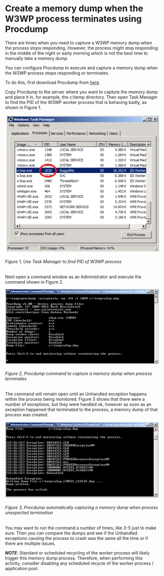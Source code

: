 # Create a memory dump when the W3WP process terminates using Procdump

There are times when you need to capture a W3WP memory dump when the process stops responding.  However, the process might stop responding in the middle of the night or early morning which is not the best time to manually take a memory dump.

You can configure Procdump to execute and capture a memory dump when the W3WP process stops responding or terminates.

To do this, first download Procdump from [here][LINK1].

Copy Procdump to the server where you want to capture the memory dump and place it in, for example, the c:\temp directory.
Then open Task Manager to find the PID of the W3WP worker process that is behaving badly, as shown in Figure 1.

![Use Task Manager to find PID of W3WP process][FIGURE1]
###### Figure 1, Use Task Manager to find PID of W3WP process

Next open a command window as an Administrator and execute the command shown in Figure 2.

![Procdump command to capture a memory dump when process terminates][FIGURE2]
###### Figure 2, Procdump command to capture a memory dump when process terminates

The command will remain open until an Unhandled exception happens within the process being monitored.  Figure 3 shows that there were a number of exceptions, but they were handled ok, however as soon as an exception happened that terminated to the process, a memory dump of that process was created.

![Procdump automatically capturing a memory dump when process unexpected termination][FIGURE3]
###### Figure 3, Procdump automatically capturing a memory dump when process unexpected termination

You may want to run the command a number of times, like 3-5 just to make sure.  Then you can compare the dumps and see if the Unhandled exceptions causing the process to crash was the same all the time or if there are multiple issues.

***NOTE***: Standard or scheduled recycling of the worker process will likely trigger this memory dump process.  Therefore, when performing this activity, consider disabling any scheduled recycle of the worker process / application pool.

[FIGURE1]: ../images/2013/msdn-0237.png "Figure 1, Use Task Manager to find PID of W3WP process"
[FIGURE2]: ../images/2013/msdn-0238.png "Figure 2, Procdump command to capture a memory dump when process terminates"
[FIGURE3]: ../images/2013/msdn-0239.png "Figure 3, Procdump automatically capturing a memory dump when process unexpected termination"

[LINK1]: http://technet.microsoft.com/en-us/sysinternals/dd996900.aspx
